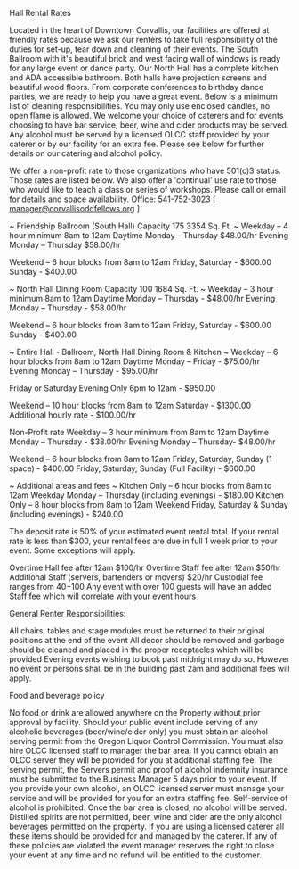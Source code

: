 Hall Rental Rates

Located in the heart of Downtown Corvallis, our facilities are offered at friendly rates because we ask our renters to take full responsibility of the duties for set-up, tear down and cleaning of their events. The South Ballroom with it's beautiful brick and west facing wall of windows is ready for any large event or dance party. Our North Hall has a complete kitchen and ADA accessible bathroom. Both halls have projection screens and beautiful wood floors. From corporate conferences to birthday dance parties, we are ready to help you have a great event. Below is a minimum list of cleaning responsibilities. You may only use enclosed candles, no open flame is allowed. We welcome your choice of caterers and for events choosing to have bar service, beer, wine and cider products may be served. Any alcohol must be served by a licensed OLCC staff provided by your caterer or by our facility for an extra fee. Please see below for further details on our catering and alcohol policy.

We offer a non-profit rate to those organizations who have 501(c)3 status. Those rates are listed below. We also offer a 'continual' use rate to those who would like to teach a class or series of workshops. Please call or email for details and space availability.
Office: 541-752-3023  [ manager@corvallisoddfellows.org ]



~ Friendship Ballroom (South Hall) Capacity 175 3354 Sq. Ft. ~
Weekday – 4 hour minimum 8am to 12am
Daytime Monday – Thursday                     $48.00/hr
Evening Monday – Thursday                     $58.00/hr

Weekend – 6 hour blocks from 8am to 12am
Friday, Saturday -                                       $600.00
Sunday -                                                     $400.00



~ North Hall Dining Room Capacity 100 1684 Sq. Ft. ~
Weekday – 3 hour minimum 8am to 12am
Daytime Monday – Thursday -                    $48.00/hr
Evening Monday – Thursday -                    $58.00/hr

Weekend – 6 hour blocks from 8am to 12am
Friday, Saturday -                                      $600.00
Sunday -                                                    $400.00




~ Entire Hall - Ballroom, North Hall Dining Room & Kitchen ~
Weekday – 6 hour blocks from 8am to 12am
Daytime Monday – Friday -                         $75.00/hr
Evening Monday – Thursday -                    $95.00/hr

Friday or Saturday Evening Only 6pm to 12am -         $950.00

Weekend – 10 hour blocks from 8am to 12am
Saturday -                                                                   $1300.00
Additional hourly rate -                                               $100.00/hr



Non-Profit rate
Weekday – 3 hour minimum from 8am to 12am
Daytime Monday – Thursday -                                                     $38.00/hr
Evening Monday – Thursday-                                                      $48.00/hr

Weekend – 6 hour blocks from 8am to 12am
Friday, Saturday, Sunday (1 space) -                                           $400.00
Friday, Saturday, Sunday (Full Facility) -                                      $600.00




~ Additional areas and fees ~
Kitchen Only – 6 hour blocks from 8am to 12am
Weekday Monday – Thursday (including evenings) -                        $180.00
Kitchen Only – 8 hour blocks from 8am to 12am
Weekend Friday, Saturday & Sunday (including evenings) -             $240.00

The deposit rate is 50% of your estimated event rental total.
If your rental rate is less than $300, your rental fees are due in full 1 week prior to your event. Some exceptions will apply.

Overtime Hall fee after 12am                                                   $100/hr
Overtime Staff fee after 12am                                                  $50/hr
Additional Staff (servers, bartenders or movers)                     $20/hr
Custodial fee ranges from $40-$100
Any event with over 100 guests will have an added Staff fee which will correlate with your event hours


General Renter Responsibilities:

All chairs, tables and stage modules must be returned to their original positions at the end of the event
All decor should be removed and garbage should be cleaned and placed in the proper receptacles which will be provided
Evening events wishing to book past midnight may do so. However no event or persons shall be in the building past 2am and additional fees will apply.  

Food and beverage policy

No food or drink are allowed anywhere on the Property without prior approval by facility. Should your public event include serving of any alcoholic beverages (beer/wine/cider only) you must obtain an alcohol serving permit from the Oregon Liquor Control Commission. You must also hire OLCC licensed staff to manager the bar area. If you cannot obtain an OLCC server they will be provided for you at additional staffing fee. The serving permit, the Servers permit and proof of alcohol indemnity insurance must be submitted to the Business Manager 5 days prior to your event.  If you provide your own alcohol, an OLCC licensed server must manage your service and will be provided for you for an extra staffing fee. Self-service of alcohol is prohibited. Once the bar area is closed, no alcohol will be served. Distilled spirits are not permitted, beer, wine and cider are the only alcohol beverages permitted on the property.  If you are using a licensed caterer all these items should be provided for and managed by the caterer. If any of these policies are violated the event manager reserves the right to close your event at any time and no refund will be entitled to the customer.
